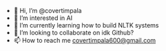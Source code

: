 - 👋 Hi, I’m @covertimpala
- 👀 I’m interested in AI
- 🌱 I’m currently learning how to build NLTK systems
- 💞️ I’m looking to collaborate on idk Github?
- 📫 How to reach me 
covertimpala600@gmail.com

<!---
covertimpala/covertimpala is a ✨ special ✨ repository because its `README.md` (this file) appears on your GitHub profile.
You can click the Preview link to take a look at your changes.
--->
